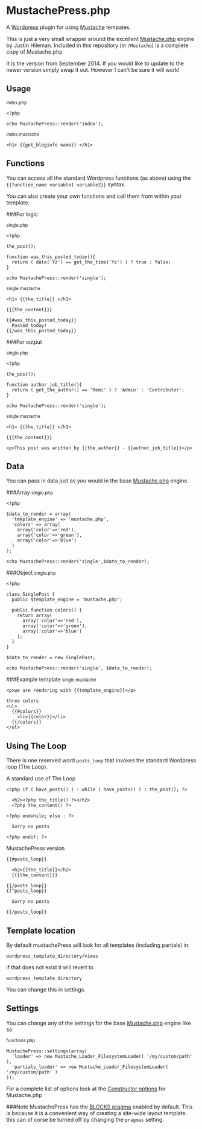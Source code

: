 MustachePress.php
=================

A [Wordpress](http://wordpress.com) plugin for using [Mustache](http://mustache.github.com/) tempates.

This is just a very small wrapper around the excellent [Mustache.php](https://github.com/bobthecow/mustache.php) engine by Justin Hileman. Included in this repository (in `/Mustache`) is a complete copy of Mustache.php

It is the version from September 2014. If you would like to update to the newer version simply swap it out. However I can't be sure it will work!

Usage
-----

<small>index.php</small>

	<?php
	
	echo MustachePress::render('index');

<small>index.mustache</small>

	<h1> {{get_bloginfo name}} </h1>


Functions
---------

You can access all the standard Wordpress functions (as above) using the `{{function_name variable1 variable2}}` syntax.

You can also create your own functions and call them from within your template.

###For logic

<small>single.php</small>

	<?php
	
	the_post();
	
	function was_this_posted_today(){
	  return ( date('Yz') == get_the_time('Yz') ) ? true : false;
	}
	
	echo MustachePress::render('single');

<small>single.mustache</small>

	<h1> {{the_title}} </h1>
	
	{{{the_content}}}
	
	{{#was_this_posted_today}}
	  Posted today!
	{{/was_this_posted_today}}

###For output

<small>single.php</small>

	<?php
	
	the_post();
	
	function author_job_title(){
	  return ( get_the_author() == 'Remi' ) ? 'Admin' : 'Contributor';
	}
	
	echo MustachePress::render('single');

<small>single.mustache</small>

	<h1> {{the_title}} </h1>
	
	{{{the_content}}}
	
	<p>This post was written by {{the_author}} - {{author_job_title}}</p>


Data
----
You can pass in data just as you would in the base [Mustache.php](https://github.com/bobthecow/mustache.php) engine.

###Array
<small>single.php</small>

	<?php
	
	$data_to_render = array(
	  'template_engine' => 'mustache.php',
	  'colors' => array(
	    array('color'=>'red'),
	    array('color'=>'green'),
	    array('color'=>'blue')
	  )
	);
	
	echo MustachePress::render('single',$data_to_render);


###Object
<small>single.php</small>

	<?php
	
	class SinglePost {
	  public $template_engine = 'mustache.php';
	
	  public function colors() {
	    return array(
	      array('color'=>'red'),
	      array('color'=>'green'),
	      array('color'=>'blue')
	    );
	  }
	}
	
	$data_to_render = new SinglePost;
	
	echo MustachePress::render('single', $data_to_render);

###Example template
<small>single.mustache</small>

	<p>we are rendering with {{template_engine}}</p>
	
	three colors
	<ul>
	  {{#colors}}
	    <li>{{color}}</li>
	  {{/colors}}
	</ul>


Using The Loop
--------------

There is one reserved word `posts_loop` that invokes the standard Wordpress loop (The Loop).

A standard use of The Loop

	<?php if ( have_posts() ) : while ( have_posts() ) : the_post(); ?>
	
	  <h2><?php the_title() ?></h2>
	  <?php the_content() ?>
	
	<?php endwhile; else : ?>
	
	  Sorry no posts
	
	<?php endif; ?>



MustachePress version

	{{#posts_loop}}
	
	  <h2>{{the_title}}</h2>
	  {{{the_content}}}
	
	{{/posts_loop}}
	{{^posts_loop}}
	
	  Sorry no posts
	
	{{/posts_loop}}


Template location
-----------------
By default mustachePress will look for all templates (including partials) in:

`wordpress_template_directory/views`

if that does not exist it will revert to

`wordpress_template_directory`

You can change this in settings.


Settings
--------
You can change any of the settings for the base [Mustache.php](https://github.com/bobthecow/mustache.php) engine like so

<small>functions.php</small>

	MustachePress::settings(array(
	  'loader' => new Mustache_Loader_FilesystemLoader( '/my/custom/path' ),
	  'partials_loader' => new Mustache_Loader_FilesystemLoader( '/my/custom/path' )
	));

For a complete list of options look at the [Constructor options](https://github.com/bobthecow/mustache.php/wiki#constructor-options) for Mustache.php

###Note
MustachePress has the [BLOCKS pragma](https://github.com/bobthecow/mustache.php/wiki/BLOCKS-pragma) enabled by default. This is because it is a convenient way of creating a site-wide layout template. this can of corse be turned off by changing the `pragmas` setting.

<br><br><br><br><br>

